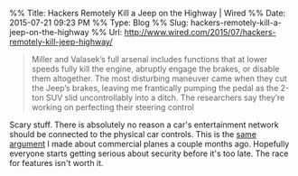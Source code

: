 %% Title:  Hackers Remotely Kill a Jeep on the Highway | Wired
%% Date: 2015-07-21 09:23 PM
%% Type: Blog
%% Slug: hackers-remotely-kill-a-jeep-on-the-highway
%% Url:  http://www.wired.com/2015/07/hackers-remotely-kill-jeep-highway/

> Miller and Valasek’s full arsenal includes functions that at lower speeds fully kill the engine, abruptly engage the brakes, or disable them altogether. The most disturbing maneuver came when they cut the Jeep’s brakes, leaving me frantically pumping the pedal as the 2-ton SUV slid uncontrollably into a ditch. The researchers say they’re working on perfecting their steering control

Scary stuff. There is absolutely no reason a car's entertainment network should be connected to the physical car controls. This is the [same argument](https://twitter.com/jdbroadb/status/599959393761886208) I made about commercial planes a couple months ago. Hopefully everyone starts getting serious about security before it's too late. The race for features isn't worth it. 
